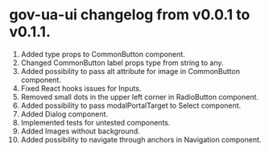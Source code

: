 # gov-ua-ui changelog from v0.0.1 to v0.1.1.

1. Added type props to CommonButton component.
2. Changed CommonButton label props type from string to any.
3. Added possibility to pass alt attribute for image in CommonButton component.
4. Fixed React hooks issues for Inputs.
5. Removed small dots in the upper left corner in RadioButton component.
6. Added possibility to pass modalPortalTarget to Select component.
7. Added Dialog component.
8. Implemented tests for untested components.
9. Added Images without background.
10. Added possibility to navigate through anchors in Navigation component.

